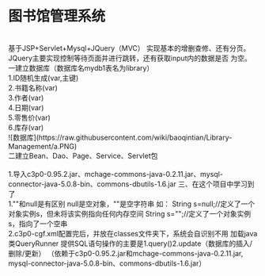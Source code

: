 图书馆管理系统
======
</br>
基于JSP+Servlet+Mysql+JQuery（MVC）
实现基本的增删查修、还有分页。</br>
JQuery主要实现控制等待页面并进行跳转，还有获取input内的数据是否
为空。</br>
一建立数据库（数据库名mydb1表名为library）
</br>
1.ID随机生成(var,主键)</br>
2.书籍名称(var)</br>
3.作者(var)</br>
4.日期(var)</br>
5.零售价(var)</br>
6.库存(var)</br>
![数据库](https://raw.githubusercontent.com/wiki/baoqintian/Library-Management/a.PNG)
</br>
二建立Bean、Dao、Page、Service、Servlet包</br>
</br>
1.导入c3p0-0.95.2.jar、mchage-commons-java-0.2.11.jar、mysql-connector-java-5.0.8-bin、commons-dbutils-1.6.jar
三、在这个项目中学习到了
</br>
1.""和null是有区别
null是空对象，""是空字符串
如：
String s=null;//定义了一个对象实例s，但未将该实例指向任何内存空间
String s="";//定义了一个对象实例s，指向了一个空串</br>
2.c3p0-cgf.xml配置完后，并放在classes文件夹下，系统会自识别不用
加载java类QueryRunner 提供SQL语句操作的主要是1.query()2.update（数据库的插入/删除/更新）
（依赖于c3p0-0.95.2.jar和mchage-commons-java-0.2.11.jar,
mysql-connector-java-5.0.8-bin、commons-dbutils-1.6.jar）
